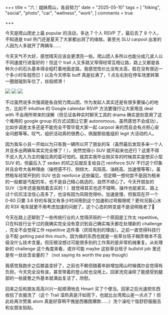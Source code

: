 +++
title = "六｜姐妹爬山，各自努力"
date = "2025-05-10"
tags = [
    "hiking",
    "social",
    "photo",
    "car",
    "wellness",
    "work",
]
comments = true

+++

今天是爬山团史上最 popular 的活动，多达 7 个人 RSVP 了，最后去了 8 个人，不知道是  trail 热门还是夏天了大家都出洞了的缘故。甚至光 SLU carpool 出发的人因为人多就开了两辆车……

今天天气不大好，感觉晴天应该会更漂亮一些。爬山团人多所以也能分成几波人以不同速度行进蛮好的！但这个 trail 人又多路又窄得经常互相让路，路上又都是各种大小的石头基本得全程盯着地面走路，我感觉性价比没有太高，胜在没有很远一个多小时车程而已！以及今天停车 buff 真是拉满了，1 点左右到在停车场里转第一圈就碰到车位了，丝般顺滑！


![](https://media.douchi.space/douchi/media_attachments/files/114/487/706/843/942/446/original/861ac6baf3e83449.png)
![](https://media.douchi.space/douchi/media_attachments/files/114/487/707/744/557/728/original/21bcdeda2f51fff0.png)
![](https://media.douchi.space/douchi/media_attachments/files/114/487/708/315/053/023/original/92b675e7f1c075c7.png)

不过虽然说多次强调是各自努力爬山团，作为发起人其实还是有很多要操心的地方，比如不 intuitive 的 Google calendar RSVP 方法要强行让大家用且 deal with 不会用所带来的误解（但见证各种实时聊天工具的 drama 确实是刻意用了这个难用的 google group 的方式试图让它更 autonomous，虽然感觉不会成功），比如步调差太多还是不能完全不管毕竟大家一起 carpool 来的而且会有点担心安全问题等等。叹气，组织活动真的很费心，佩服那些能组织 legit 大活动的人。

因为我车小且一开始以为只有我一辆所以开了朋友的车（虽然最后发现多来一个人并且多出两辆车其实完全够了！），突然觉得小 SUV 就开起来也还行？这里不得不说人先入为主的偏见真的蛮可怕的。就其实我毕业刚买车的时候其实是想买小型 SUV 的，但最后入了 sedan 的坑之后就反复给自己 reinforce SUV 不行这个印象并且会夸大各种理由（操控感不行、侧倾大、风阻高、油耗高、加速慢等等）。虽然租车经常开到的 SUV 也会 reinforce 这些偏见，但定睛一想何尝不是因为租来的一般都是丐配的车，也不是自己精心挑选的，自然不顺心了。今天开朋友的 SUV（当年还是我陪着去买的！）就觉得其实也还不错啊，操作也挺紧实，路上过个坑坑洼洼信心高多了，也没有因为风阻觉得吵。加速是慢，但我现在开一个 0-60 只要 3.6 秒的车我又有多少时间用到这个加速和过弯极限呢？更何况我心水的 R3X 电车就更不用考虑加速的问题了。这个心态的转变是不是说明我老了🤣

今天在路上还聊到了一些传统行业的人觉得厌班的一个原因是工作太 repetitive。只在科技行业干过的我确实完全没有意识到自己确实每天都在处理新的 challenge ，完全不会觉得工作 repetitive 这件事（厌班有别的理由）。之前一直觉得科技行业不配 getting paid this much，因为做的东西也就是一些草台班子糊弄根本不高级没什么技术含量。但压根没想过可能很多别的工作真的是非常机械重复。从处理新的 challenge 这个角度来看，或许可能 maybe 这些草台班子 bullshit job 里还是有一丝丝含金量的？（not saying its worth the pay though）

我感觉我跑步之后膝盖变好了，之前也不赖但随着年龄增加爬山时候偶尔会觉得有负担。今天完全没有诶，甚至带着的登山杖也没用上。回家洗完澡除了能感受到腿部的一些疲惫之外基本就满血复活了，欣慰。

回来之后和朋友高高兴兴一起顺滑地去 Hmart 买了个便当。回家之后光速把东西收拾了衣服洗了（这个 Trail 湿热真是汗如雨下，也就比台湾爬山差一点点了！但此处再次赞美 atom 真是好穿啊不愧是西雅图爆款……）洗个澡吃个饭舒舒服服去和女朋友贴贴。